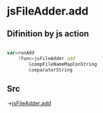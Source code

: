 # jsFileAdder.add

## Difinition by js action

```js.js

var=runAdd
	?func=jsFileAdder.add
		&compFileNameMapConString
		&separatorString
```

## Src

->[jsFileAdder.add](https://github.com/puutaro/CommandClick/blob/master/app/src/main/java/com/puutaro/commandclick/fragment_lib/terminal_fragment/js_interface/toolbar/JsFileAdder.kt#L42)


